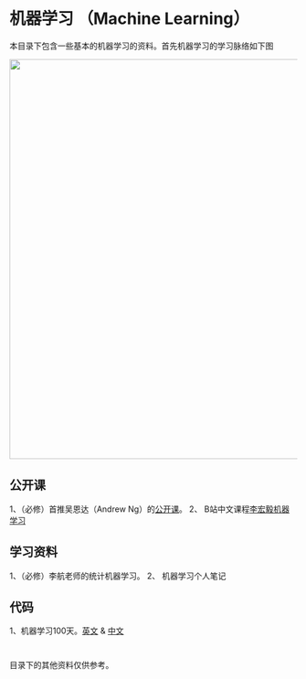 # 机器学习 （Machine Learning）
本目录下包含一些基本的机器学习的资料。首先机器学习的学习脉络如下图
<div align="center">
  <img src="https://github.com/gyy8426/Computer_Vision_primer/blob/master/Stage_1-%E6%9C%BA%E5%99%A8%E5%AD%A6%E4%B9%A0/%E6%9C%BA%E5%99%A8%E5%AD%A6%E4%B9%A0%E8%84%89%E7%BB%9C.png" width="700px" />
</div>

## 公开课
1、（必修）首推吴恩达（Andrew Ng）的[公开课](https://www.coursera.org/learn/machine-learning)。
2、 B站中文课程[李宏毅机器学习](https://www.bilibili.com/video/av10590361?from=search&seid=2567563418955556168)

## 学习资料
1、（必修）李航老师的统计机器学习。
2、 机器学习个人笔记

## 代码
1、机器学习100天。[英文](https://github.com/Avik-Jain/100-Days-Of-ML-Code) & [中文](https://github.com/MLEveryday/100-Days-Of-ML-Code)

#
目录下的其他资料仅供参考。

